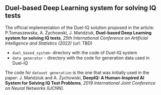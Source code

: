 ## Duel-based Deep Learning system for solving IQ tests

The official implementation of the Duel-IQ solution proposed in the article: 
P.Tomaszewska, A. Żychowski, J. Mańdziuk, **Duel-based Deep Learning system for solving IQ tests**, *25th International Conference on Artificial Intelligence and Statistics (2022)* (url: TBD)

- `duel_based_system`- directory with the code of Duel-IQ system
- `data generator` - directory with the code for generation data used in Duel-IQ 

The code for `dataset generation` is the one that was initially used in the paper: 
J. Mańdziuk and A. Żychowski, **DeepIQ: A Human-Inspired AI System for Solving IQ Test Problems**, *2019 International Joint Conference on Neural Networks (IJCNN)*.


